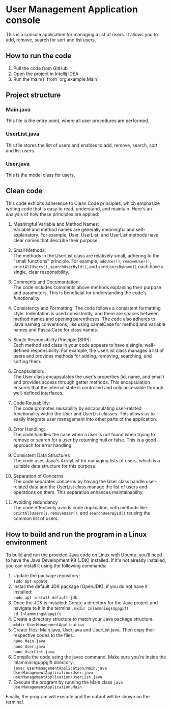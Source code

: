 # User Management Application console

This is a console application for managing a list of users.
It allows you to add, remove, search for sort and list users.

## How to run the code

1. Pull the code from GitHub
2. Open the project in Intellij IDEA
3. Run the`main()´ from ´org.example.Main´

## Project structure

### Main.java

This file is the entry point, where all user procedures are performed.

### UserList.java

This file stores the list of users and enables to add, remove, search, sort and list users.

### User.java

This is the model class for users.

## Clean code

This code exhibits adherence to Clean Code principles, which emphasize writing code that is easy to read, understand, and maintain. Here's an analysis of how these principles are applied:

1. Meaningful Variable and Method Names:  
   Variable and method names are generally meaningful and self-explanatory. For example, User, UserList, and UserList methods have clear names that describe their purpose.

2. Small Methods:  
   The methods in the UserList class are relatively small, adhering to the "small functions" principle. For example, `addUser()`, `removeUser()`, `printAllUsers()`, `searchUserById()`, and `sortUsersByName()` each have a single, clear responsibility.

3. Comments and Documentation:  
   The code includes comments above methods explaining their purpose and parameters. This is beneficial for understanding the code's functionality.

4. Consistency and Formatting:
   The code follows a consistent formatting style. Indentation is used consistently, and there are spaces between method names and opening parentheses.
   The code also adheres to Java naming conventions, like using camelCase for method and variable names and PascalCase for class names.

5. Single Responsibility Principle (SRP):  
   Each method and class in your code appears to have a single, well-defined responsibility. For example, the UserList class manages a list of users and provides methods for adding, removing, searching, and sorting them.

6. Encapsulation:  
   The User class encapsulates the user's properties (id, name, and email) and provides access through getter methods. This encapsulation ensures that the internal state is controlled and only accessible through well-defined interfaces.

7. Code Reusability:  
   The code promotes reusability by encapsulating user-related functionality within the User and UserList classes. This allows us to easily integrate user management into other parts of the application.

8. Error Handling:  
   The code handles the case when a user is not found when trying to remove or search for a user by returning null or false. This is a good approach for error handling.

9. Consistent Data Structures  
   The code uses Java's ArrayList for managing lists of users, which is a suitable data structure for this purpose.

10. Separation of Concerns  
    The code separates concerns by having the User class handle user-related data and the UserList class manage the list of users and operations on them. This separation enhances maintainability.

11. Avoiding redundancy  
    The code effectively avoids code duplication, with methods like `printAllUsers()`, `removeUser()`, and `searchUserById()` reusing the common list of users.


## How to build and run the program in a Linux environment

To build and run the provided Java code on Linux with Ubuntu, you'll need to have
the Java Development Kit (JDK) installed. If it's not already installed, you can install it using the following commands:

1. Update the package repository:  
   `sudo apt update`
2. Install the default JDK package (OpenJDK), if you do not have it installed:  
   `sudo apt install default-jdk`
3. Once the JDK is installed: Create a directory for the Java project and navigate to it in the terminal.
   `mkdir InlammningsUppgift`  
   `cd InlammningsUppgift`
4. Create a directory structure to match your Java package structure.  
   `mkdir UserManagementApplication`
5. Create files: Main.java, User.java and UserList.java. Then copy their respective codes to the files.  
   `nano Main.java`  
   `nano User.java`  
   `nano UserList.java`
6. Compile the code using the javac command. Make sure you're inside the Inlammninguppgift directory:  
   `javac UserManagementApplication/Main.java UserManagementApplication/User.java UserManagementApplication/UserList.java`
7. Execute the program by running the Main class
   `java UserManagementApplication.Main`

Finally, the program will execute and the output will be shown on the terminal.
